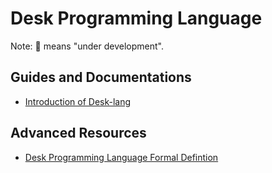 # Desk Programming Language

Note: 🚧 means "under development".

## Guides and Documentations

- [Introduction of Desk-lang](/docs/language/introduction.md)

## Advanced Resources

- [Desk Programming Language Formal Defintion](/docs/language/formal-definition.md)
